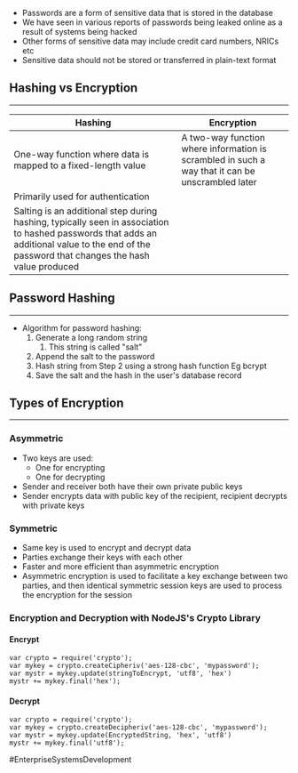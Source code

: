- Passwords are a form of sensitive data that is stored in the database
- We have seen in various reports of passwords being leaked online as a result of systems being hacked
- Other forms of sensitive data may include credit card numbers, NRICs etc
- Sensitive data should not be stored or transferred in plain-text format

## Hashing vs Encryption
---
| Hashing | Encryption |
|-|-|
|One-way function where data is mapped to a fixed-length value | A two-way function where information is scrambled in such a way that it can be unscrambled later|
| Primarily used for authentication ||
| Salting is an additional step during hashing, typically seen in association to hashed passwords that adds an additional value to the end of the password that changes the hash value produced||

## Password Hashing
---
- Algorithm for password hashing:
	1) Generate a long random string
		1) This string is called "salt"
	2) Append the salt to the password
	3) Hash string from Step 2 using a strong hash function Eg bcrypt
	4) Save the salt and the hash in the user's database record

## Types of Encryption
---
### Asymmetric
- Two keys are used: 
	- One for encrypting
	- One for decrypting
- Sender and receiver both have their own private public keys
- Sender encrypts data with public key of the recipient, recipient decrypts with private keys

### Symmetric
- Same key is used to encrypt and decrypt data
- Parties exchange their keys with each other
- Faster and more efficient than asymmetric encryption
- Asymmetric encryption is used to facilitate a key exchange between two parties, and then identical symmetric session keys are used to process the encryption for the session

### Encryption and Decryption with NodeJS's Crypto Library

#### Encrypt
```
var crypto = require('crypto'); 
var mykey = crypto.createCipheriv('aes-128-cbc', 'mypassword'); 
var mystr = mykey.update(stringToEncrypt, 'utf8', 'hex') 
mystr += mykey.final('hex');
```

#### Decrypt
```
var crypto = require('crypto'); 
var mykey = crypto.createDecipheriv('aes-128-cbc', 'mypassword'); 
var mystr = mykey.update(EncryptedString, 'hex', 'utf8') 
mystr += mykey.final('utf8');
```

#EnterpriseSystemsDevelopment 